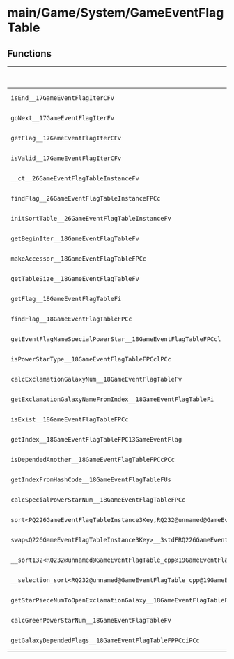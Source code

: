 # main/Game/System/GameEventFlagTable

## Functions

| Name | Address | Match % |
|------|---------|---------|
| `isEnd__17GameEventFlagIterCFv` | `0x803B3D74` | :x: (0.0%) |
| `goNext__17GameEventFlagIterFv` | `0x803B3DC0` | :x: (0.0%) |
| `getFlag__17GameEventFlagIterCFv` | `0x803B3E00` | :x: (0.0%) |
| `isValid__17GameEventFlagIterCFv` | `0x803B3E08` | :x: (0.0%) |
| `__ct__26GameEventFlagTableInstanceFv` | `0x803B3E18` | :x: (0.0%) |
| `findFlag__26GameEventFlagTableInstanceFPCc` | `0x803B3E54` | :x: (0.0%) |
| `initSortTable__26GameEventFlagTableInstanceFv` | `0x803B3F14` | :x: (0.0%) |
| `getBeginIter__18GameEventFlagTableFv` | `0x803B41FC` | :x: (0.0%) |
| `makeAccessor__18GameEventFlagTableFPCc` | `0x803B4204` | :x: (0.0%) |
| `getTableSize__18GameEventFlagTableFv` | `0x803B423C` | :x: (0.0%) |
| `getFlag__18GameEventFlagTableFi` | `0x803B4244` | :x: (0.0%) |
| `findFlag__18GameEventFlagTableFPCc` | `0x803B4270` | :x: (0.0%) |
| `getEventFlagNameSpecialPowerStar__18GameEventFlagTableFPCcl` | `0x803B427C` | :x: (0.0%) |
| `isPowerStarType__18GameEventFlagTableFPCclPCc` | `0x803B4348` | :x: (0.0%) |
| `calcExclamationGalaxyNum__18GameEventFlagTableFv` | `0x803B438C` | :x: (0.0%) |
| `getExclamationGalaxyNameFromIndex__18GameEventFlagTableFi` | `0x803B4430` | :x: (0.0%) |
| `isExist__18GameEventFlagTableFPCc` | `0x803B44D4` | :x: (0.0%) |
| `getIndex__18GameEventFlagTableFPC13GameEventFlag` | `0x803B4504` | :x: (0.0%) |
| `isDependedAnother__18GameEventFlagTableFPCcPCc` | `0x803B451C` | :x: (0.0%) |
| `getIndexFromHashCode__18GameEventFlagTableFUs` | `0x803B4610` | :x: (0.0%) |
| `calcSpecialPowerStarNum__18GameEventFlagTableFPCc` | `0x803B46D4` | :x: (0.0%) |
| `sort<PQ226GameEventFlagTableInstance3Key,RQ232@unnamed@GameEventFlagTable_cpp@19GameEventFlagSortLt>__3stdFPQ226GameEventFlagTableInstance3KeyPQ226GameEventFlagTableInstance3KeyRQ232@unnamed@GameEventFlagTable_cpp@19GameEventFlagSortLt_v` | `0x803B4780` | :x: (0.0%) |
| `swap<Q226GameEventFlagTableInstance3Key>__3stdFRQ226GameEventFlagTableInstance3KeyRQ226GameEventFlagTableInstance3Key_v` | `0x803B4A00` | :x: (0.0%) |
| `__sort132<RQ232@unnamed@GameEventFlagTable_cpp@19GameEventFlagSortLt,PQ226GameEventFlagTableInstance3Key>__3stdFPQ226GameEventFlagTableInstance3KeyPQ226GameEventFlagTableInstance3KeyPQ226GameEventFlagTableInstance3KeyRQ232@unnamed@GameEventFlagTable_cpp@19GameEventFlagSortLt_v` | `0x803B4A38` | :x: (0.0%) |
| `__selection_sort<RQ232@unnamed@GameEventFlagTable_cpp@19GameEventFlagSortLt,PQ226GameEventFlagTableInstance3Key>__3stdFPQ226GameEventFlagTableInstance3KeyPQ226GameEventFlagTableInstance3KeyRQ232@unnamed@GameEventFlagTable_cpp@19GameEventFlagSortLt_v` | `0x803B4AF4` | :x: (0.0%) |
| `getStarPieceNumToOpenExclamationGalaxy__18GameEventFlagTableFPCc` | `0x803B4B88` | :x: (0.0%) |
| `calcGreenPowerStarNum__18GameEventFlagTableFv` | `0x803B4BE8` | :x: (0.0%) |
| `getGalaxyDependedFlags__18GameEventFlagTableFPPCciPCc` | `0x803B4BF4` | :x: (0.0%) |